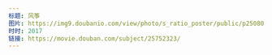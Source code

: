 ```yaml
---
标题: 风筝
图片: https://img9.doubanio.com/view/photo/s_ratio_poster/public/p2508082006.jpg
时时: 2017
链接: https://movie.douban.com/subject/25752323/
---
```


